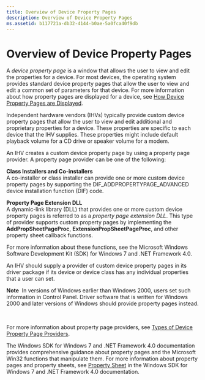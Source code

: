 ```yaml
---
title: Overview of Device Property Pages
description: Overview of Device Property Pages
ms.assetid: b117721a-db32-4144-b0ae-5a0fca40f9db
---
```


# Overview of Device Property Pages


A *device property page* is a window that allows the user to view and edit the properties for a device. For most devices, the operating system provides standard device property pages that allow the user to view and edit a common set of parameters for that device. For more information about how property pages are displayed for a device, see [How Device Property Pages are Displayed](how-device-property-pages-are-displayed.md).

Independent hardware vendors (IHVs) typically provide custom device property pages that allow the user to view and edit additional and proprietary properties for a device. These properties are specific to each device that the IHV supplies. These properties might include default playback volume for a CD drive or speaker volume for a modem.

An IHV creates a custom device property page by using a property page provider. A property page provider can be one of the following:

<a href="" id="class-installers-and-co-installers"></a>**Class Installers and Co-installers**  
A co-installer or class installer can provide one or more custom device property pages by supporting the DIF\_ADDPROPERTYPAGE\_ADVANCED device installation function (DIF) code.

<a href="" id="property-page-extension-dll"></a>**Property Page Extension DLL**  
A dynamic-link library (DLL) that provides one or more custom device property pages is referred to as a *property page extension DLL*. This type of provider supports custom property pages by implementing the **AddPropSheetPageProc**, **ExtensionPropSheetPageProc**, and other property sheet callback functions.

For more information about these functions, see the Microsoft Windows Software Development Kit (SDK) for Windows 7 and .NET Framework 4.0.

An IHV should supply a provider of custom device property pages in its driver package if its device or device class has any individual properties that a user can set.

**Note**  In versions of Windows earlier than Windows 2000, users set such information in Control Panel. Driver software that is written for Windows 2000 and later versions of Windows should provide property pages instead.

 

For more information about property page providers, see [Types of Device Property Page Providers](types-of-device-property-page-providers.md).

The Windows SDK for Windows 7 and .NET Framework 4.0 documentation provides comprehensive guidance about property pages and the Microsoft Win32 functions that manipulate them. For more information about property pages and property sheets, see [Property Sheet](http://go.microsoft.com/fwlink/p/?linkid=180781) in the Windows SDK for Windows 7 and .NET Framework 4.0 documentation.

 

 





